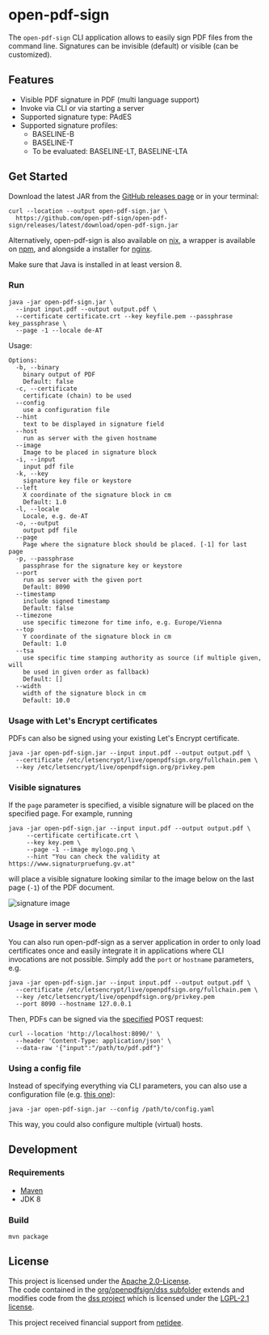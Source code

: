 # open-pdf-sign

The `open-pdf-sign` CLI application allows to easily sign PDF files from the command line. 
Signatures can be invisible (default) or visible (can be customized). 

## Features

* Visible PDF signature in PDF (multi language support)
* Invoke via CLI or via starting a server
* Supported signature type: PAdES
* Supported signature profiles: 
  * BASELINE-B
  * BASELINE-T
  * To be evaluated: BASELINE-LT, BASELINE-LTA

## Get Started

Download the latest JAR from the [GitHub releases page](https://github.com/open-pdf-sign/open-pdf-sign/releases) or in your terminal:

```shell
curl --location --output open-pdf-sign.jar \
  https://github.com/open-pdf-sign/open-pdf-sign/releases/latest/download/open-pdf-sign.jar
```

Alternatively, open-pdf-sign is also available on [nix](https://github.com/NixOS/nixpkgs/tree/master/pkgs/tools/misc/open-pdf-sign),
a wrapper is available on [npm](https://www.npmjs.com/package/open-pdf-sign), and alongside a installer for [nginx](https://github.com/open-pdf-sign/open-pdf-sign-configurator).

Make sure that Java is installed in at least version 8.

### Run

```shell
java -jar open-pdf-sign.jar \
  --input input.pdf --output output.pdf \
  --certificate certificate.crt --key keyfile.pem --passphrase key_passphrase \
  --page -1 --locale de-AT
```

Usage:

```text
Options:
  -b, --binary
    binary output of PDF
    Default: false
  -c, --certificate
    certificate (chain) to be used
  --config
    use a configuration file
  --hint
    text to be displayed in signature field
  --host
    run as server with the given hostname
  --image
    Image to be placed in signature block
  -i, --input
    input pdf file
  -k, --key
    signature key file or keystore
  --left
    X coordinate of the signature block in cm
    Default: 1.0
  -l, --locale
    Locale, e.g. de-AT
  -o, --output
    output pdf file
  --page
    Page where the signature block should be placed. [-1] for last page
  -p, --passphrase
    passphrase for the signature key or keystore
  --port
    run as server with the given port
    Default: 8090
  --timestamp
    include signed timestamp
    Default: false
  --timezone
    use specific timezone for time info, e.g. Europe/Vienna
  --top
    Y coordinate of the signature block in cm
    Default: 1.0
  --tsa
    use specific time stamping authority as source (if multiple given, will 
    be used in given order as fallback)
    Default: []
  --width
    width of the signature block in cm
    Default: 10.0
```

### Usage with Let's Encrypt certificates

PDFs can also be signed using your existing Let's Encrypt certificate.

```shell
java -jar open-pdf-sign.jar --input input.pdf --output output.pdf \
  --certificate /etc/letsencrypt/live/openpdfsign.org/fullchain.pem \
  --key /etc/letsencrypt/live/openpdfsign.org/privkey.pem
```

### Visible signatures

If the `page` parameter is specified, a visible signature will be placed on the specified page. 
For example, running

```shell
java -jar open-pdf-sign.jar --input input.pdf --output output.pdf \
     --certificate certificate.crt \
     --key key.pem \
     --page -1 --image mylogo.png \
     --hint "You can check the validity at https://www.signaturpruefung.gv.at"
```

will place a visible signature looking similar to the image below on the last page (`-1`) of the PDF document.

![signature image](https://www.openpdfsign.org/images/signature.png)


### Usage in server mode

You can also run open-pdf-sign as a server application in order to only load certificates once and easily integrate it in applications where CLI invocations are not possible. 
Simply add the `port` or `hostname` parameters, e.g.

```shell
java -jar open-pdf-sign.jar --input input.pdf --output output.pdf \
  --certificate /etc/letsencrypt/live/openpdfsign.org/fullchain.pem \
  --key /etc/letsencrypt/live/openpdfsign.org/privkey.pem
  --port 8090 --hostname 127.0.0.1
```

Then, PDFs can be signed via the [specified](src/main/resources/openapi.yml) POST request:

```shell
curl --location 'http://localhost:8090/' \
  --header 'Content-Type: application/json' \
  --data-raw '{"input":"/path/to/pdf.pdf"}'
```

### Using a config file

Instead of specifying everything via CLI parameters, you can also use a configuration file (e.g. [this one](src/test/resources/test-config.yml)):

```shell
java -jar open-pdf-sign.jar --config /path/to/config.yaml
```

This way, you could also configure multiple (virtual) hosts.

## Development

### Requirements

* [Maven](https://maven.apache.org/)
* JDK 8

### Build

```shell
mvn package
```

## License

This project is licensed under the [Apache 2.0-License](LICENSE).  
The code contained in the [org/openpdfsign/dss subfolder](https://github.com/open-pdf-sign/open-pdf-sign/tree/master/src/main/java/org/openpdfsign/dss)
extends and modifies code from the [dss project](https://github.com/esig/dss/) which is licensed under the [LGPL-2.1 license](https://github.com/esig/dss/blob/master/LICENSE).  

This project received financial support from [netidee](https://www.netidee.at/open-pdf-sign).
